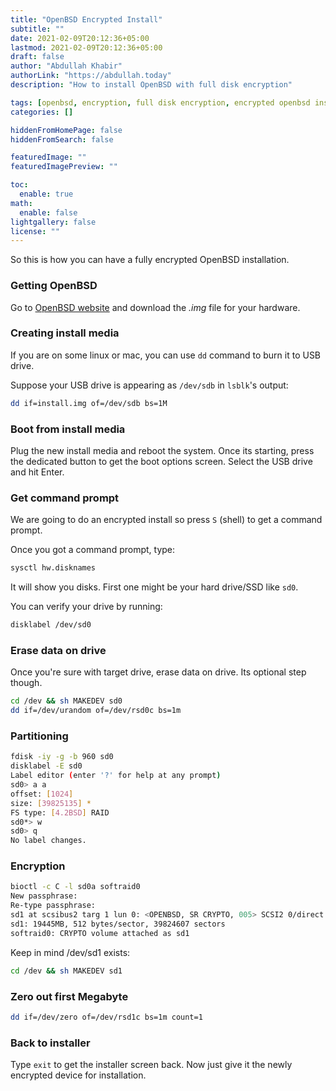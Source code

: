 ```yaml
---
title: "OpenBSD Encrypted Install"
subtitle: ""
date: 2021-02-09T20:12:36+05:00
lastmod: 2021-02-09T20:12:36+05:00
draft: false
author: "Abdullah Khabir"
authorLink: "https://abdullah.today"
description: "How to install OpenBSD with full disk encryption"

tags: [openbsd, encryption, full disk encryption, encrypted openbsd install]
categories: []

hiddenFromHomePage: false
hiddenFromSearch: false

featuredImage: ""
featuredImagePreview: ""

toc:
  enable: true
math:
  enable: false
lightgallery: false
license: ""
---
```


So this is how you can have a fully encrypted OpenBSD installation.

### Getting OpenBSD

Go to [OpenBSD website](https://www.openbsd.org/faq/faq4.html#Download) and download the _.img_ file for your hardware.

### Creating install media

If you are on some linux or mac, you can use `dd` command to burn it to USB drive.

Suppose your USB drive is appearing as `/dev/sdb` in `lsblk`'s output:

```bash
dd if=install.img of=/dev/sdb bs=1M
```

### Boot from install media

Plug the new install media and reboot the system. Once its starting, press the dedicated button to get the boot options screen. Select the USB drive and hit Enter.

### Get command prompt

We are going to do an encrypted install so press `S` (shell) to get a command prompt.

Once you got a command prompt, type:

```bash
sysctl hw.disknames
```
It will show you disks. First one might be your hard drive/SSD like `sd0`.

You can verify your drive by running:

```bash
disklabel /dev/sd0
```

### Erase data on drive

Once you're sure with target drive, erase data on drive. Its optional step though.

```bash
cd /dev && sh MAKEDEV sd0
dd if=/dev/urandom of=/dev/rsd0c bs=1m
```

### Partitioning

```bash
fdisk -iy -g -b 960 sd0
disklabel -E sd0
Label editor (enter '?' for help at any prompt)
sd0> a a			
offset: [1024]
size: [39825135] *
FS type: [4.2BSD] RAID
sd0*> w
sd0> q
No label changes.
```

### Encryption

```bash
bioctl -c C -l sd0a softraid0
New passphrase:
Re-type passphrase:
sd1 at scsibus2 targ 1 lun 0: <OPENBSD, SR CRYPTO, 005> SCSI2 0/direct fixed
sd1: 19445MB, 512 bytes/sector, 39824607 sectors
softraid0: CRYPTO volume attached as sd1
```

Keep in mind /dev/sd1 exists:

```bash
cd /dev && sh MAKEDEV sd1
```

### Zero out first Megabyte

```bash
dd if=/dev/zero of=/dev/rsd1c bs=1m count=1
```

### Back to installer

Type `exit` to get the installer screen back. Now just give it the newly encrypted device for installation.
